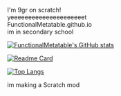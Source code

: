 I'm 9gr on scratch!<br>
yeeeeeeeeeeeeeeeeeeeeet <br>
FunctionalMetatable.github.io<br>
im in secondary school<br>

[![FunctionalMetatable's GitHub stats](https://github-readme-stats.vercel.app/api?username=FunctionalMetatable&theme=radical)](https://github.com/anuraghazra/github-readme-stats)


[![Readme Card](https://github-readme-stats.vercel.app/api/pin/?username=FunctionalMetatable&repo=functionalmetatable.github.io&theme=radical)](https://github.com/anuraghazra/github-readme-stats)

[![Top Langs](https://github-readme-stats.vercel.app/api/top-langs/?username=FunctionalMetatable&theme=radical)](https://github.com/anuraghazra/github-readme-stats)

im making a Scratch mod 
